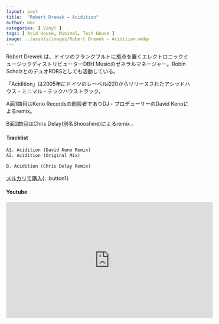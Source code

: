 ```yaml
---
layout: post
title:  "Robert Drewek – Acidition"
author: mmr
categories: [ Vinyl ]
tags: [ Acid House, Minimal, Tech House ]
image: ../assets/images/Robert Drewek – Acidition.webp
---
```


Robert Drewek は、ドイツのフランクフルトに拠点を置くエレクトロニックミュージックディストリビューターDBH Musicのゼネラルマネージャー。Robin ScholzとのデュオRDRSとしても活動している。

「Acidition」は2005年にドイツのレーベルi220からリリースされたアシッドハウス・ミニマル・テックハウストラック。

A面1曲目はKeno Recordsの創設者でありDJ・プロデューサーのDavid Kenoによるremix。

B面2曲目はChris Delay(別名Shooshine)によるremix 。

#### Tracklist
```md
A1. Acidition (David Keno Remix)
A2. Acidition (Original Mix)

B. Acidition (Chris Delay Remix)
```

[メルカリで購入](https://jp.mercari.com/item/m62525588521?afid=6142608987){: .button1}

#### Youtube
<iframe width="560" height="315" src="https://www.youtube.com/embed/ZR5rNCPiPro?si=SNjUpN77KtwBaHoc" title="YouTube video player" frameborder="0" allow="accelerometer; autoplay; clipboard-write; encrypted-media; gyroscope; picture-in-picture; web-share" referrerpolicy="strict-origin-when-cross-origin" allowfullscreen></iframe>